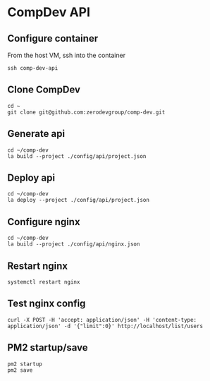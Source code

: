 # CompDev API

## Configure container

From the host VM, ssh into the container

```
ssh comp-dev-api
```

## Clone CompDev

```
cd ~
git clone git@github.com:zerodevgroup/comp-dev.git
```

## Generate api

```
cd ~/comp-dev
la build --project ./config/api/project.json
```

## Deploy api

```
cd ~/comp-dev
la deploy --project ./config/api/project.json
```

## Configure nginx

```
cd ~/comp-dev
la build --project ./config/api/nginx.json
```

## Restart nginx

```
systemctl restart nginx
```

## Test nginx config

```
curl -X POST -H 'accept: application/json' -H 'content-type: application/json' -d '{"limit":0}' http://localhost/list/users
```


## PM2 startup/save

```
pm2 startup
pm2 save
```
